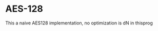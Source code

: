 # AES-128                                                     
This a naive  AES128 implementation, no optimization is dN in thisprog  
